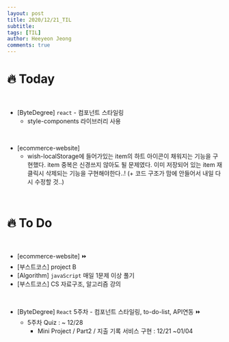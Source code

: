```yaml
---
layout: post
title: 2020/12/21_TIL
subtitle:
tags: [TIL]
author: Heeyeon Jeong
comments: true
---
```


# 🔥 Today

<br>

- [ByteDegree] `react` - 컴포넌트 스타일링
  - style-components 라이브러리 사용

<br>

- [ecommerce-website]
  - wish-localStorage에 들어가있는 item의 하트 아이콘이 채워지는 기능을 구현했다. item 중복은 신경쓰지 않아도 될 문제였다. 이미 저장되어 있는 item 재클릭시 삭제되는 기능을 구현해야한다..! (+ 코드 구조가 맘에 안들어서 내일 다시 수정할 것..)

<br>

# 🔥 To Do

<br>

- [ecommerce-website] ⏩
- [부스트코스] project B
- [Algorithm] `javaScript` 매일 1문제 이상 풀기
- [부스트코스] CS 자료구조, 알고리즘 강의

<br>

- [ByteDegree] `React` 5주차 - 컴포넌트 스타일링, to-do-list, API연동 ⏩
  - 5주차 Quiz : ~ 12/28
    - Mini Project / Part2 / 지출 기록 서비스 구현 : 12/21 ~01/04
